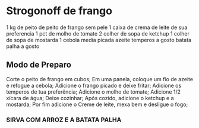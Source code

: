 # Strogonoff de frango

1 kg de peito de peito de frango sem pele
1 caixa de crema de leite de sua preferencia
1 pct de molho de tomate
2 colher de sopa de ketchup
1 colher de sopa de mostarda
1 cebola media picada
azeite
temperos a gosto
batata palha a gosto

## Modo de Preparo

Corte o peito de frango em cubos;
Em uma panela, coloque um fio de azeite e refogue a cebola;
Adicione o frango picado e deixe fritar;
Adicione os temperos de tua preferência;
Adicione o molho de tomate;
Adicione 1/2 xícara de água;
Deixe cozinhar;
Após cozido, adicione o ketchup e a mostarda;
Por fim adicione o Creme de leite, mexa bem e desligue o fogo;

### SIRVA COM ARROZ E A BATATA PALHA
